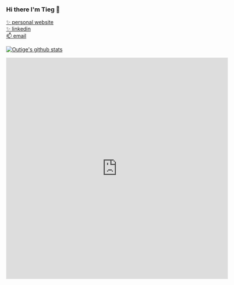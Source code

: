 ### Hi there I'm Tieg 👋
[✨ personal website](https://tieg-app1.herokuapp.com/)  
[✨ linkedin](https://www.linkedin.com/in/tieg-osullivan/)  
[📫 email](mailto:tiegosullivanpsnl@gmail.com)

[![Outige's github stats](https://github-readme-stats.vercel.app/api?username=outige)](https://github.com/anuraghazra/github-readme-stats)

<iframe width="600" height="600" src="https://ionicabizau.github.io/github-profile-languages/api.html?outige" frameborder="0"></iframe>

<!--
**Outige/outige** is a ✨ _special_ ✨ repository because its `README.md` (this file) appears on your GitHub profile.

Here are some ideas to get you started:

- 🔭 I’m currently working on ...
- 🌱 I’m currently learning ...
- 👯 I’m looking to collaborate on ...
- 🤔 I’m looking for help with ...
- 💬 Ask me about ...
- 📫 How to reach me: ...
- 😄 Pronouns: ...
- ⚡ Fun fact: ...
-->
